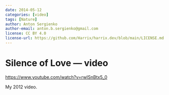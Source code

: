 ```yaml
---
date: 2014-05-12
categories: [video]
tags: [Nature]
author: Anton Sergienko
author-email: anton.b.sergienko@gmail.com
license: CC BY 4.0
license-url: https://github.com/Harrix/harrix.dev/blob/main/LICENSE.md
---
```


# Silence of Love — video

<https://www.youtube.com/watch?v=rwISnBtx5_0>

My 2012 video.
